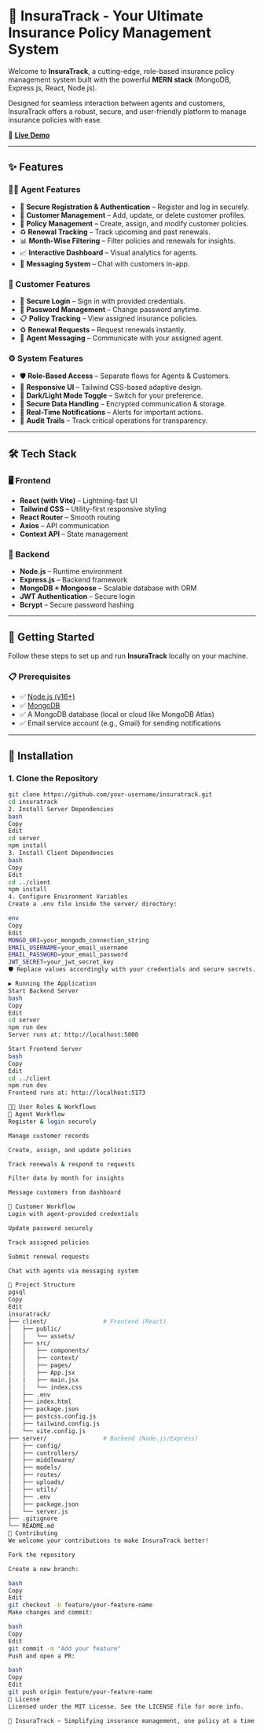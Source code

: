 # 🌟 InsuraTrack - Your Ultimate Insurance Policy Management System

Welcome to **InsuraTrack**, a cutting-edge, role-based insurance policy management system built with the powerful **MERN stack** (MongoDB, Express.js, React, Node.js).

Designed for seamless interaction between agents and customers, InsuraTrack offers a robust, secure, and user-friendly platform to manage insurance policies with ease.

🔗 **[Live Demo](https://insuratrack.onrender.com/)**

---

## ✨ Features

### 🧑‍💼 Agent Features

- 🔐 **Secure Registration & Authentication** – Register and log in securely.
- 👥 **Customer Management** – Add, update, or delete customer profiles.
- 📄 **Policy Management** – Create, assign, and modify customer policies.
- ♻️ **Renewal Tracking** – Track upcoming and past renewals.
- 📊 **Month-Wise Filtering** – Filter policies and renewals for insights.
- 📈 **Interactive Dashboard** – Visual analytics for agents.
- 💬 **Messaging System** – Chat with customers in-app.

### 👤 Customer Features

- 🔐 **Secure Login** – Sign in with provided credentials.
- 🔑 **Password Management** – Change password anytime.
- 📋 **Policy Tracking** – View assigned insurance policies.
- ♻️ **Renewal Requests** – Request renewals instantly.
- 💬 **Agent Messaging** – Communicate with your assigned agent.

### ⚙️ System Features

- 🛡️ **Role-Based Access** – Separate flows for Agents & Customers.
- 📱 **Responsive UI** – Tailwind CSS-based adaptive design.
- 🌙 **Dark/Light Mode Toggle** – Switch for your preference.
- 🔐 **Secure Data Handling** – Encrypted communication & storage.
- 🔔 **Real-Time Notifications** – Alerts for important actions.
- 📜 **Audit Trails** – Track critical operations for transparency.

---

## 🛠️ Tech Stack

### 🖥️ Frontend

- **React (with Vite)** – Lightning-fast UI
- **Tailwind CSS** – Utility-first responsive styling
- **React Router** – Smooth routing
- **Axios** – API communication
- **Context API** – State management

### 🔧 Backend

- **Node.js** – Runtime environment
- **Express.js** – Backend framework
- **MongoDB + Mongoose** – Scalable database with ORM
- **JWT Authentication** – Secure login
- **Bcrypt** – Secure password hashing

---

## 🚀 Getting Started

Follow these steps to set up and run **InsuraTrack** locally on your machine.

### 📋 Prerequisites

- ✅ [Node.js (v16+)](https://nodejs.org/)
- ✅ [MongoDB](https://www.mongodb.com/try/download/community)
- ✅ A MongoDB database (local or cloud like MongoDB Atlas)
- ✅ Email service account (e.g., Gmail) for sending notifications

---

## 🧩 Installation

### 1. Clone the Repository

```bash
git clone https://github.com/your-username/insuratrack.git
cd insuratrack
2. Install Server Dependencies
bash
Copy
Edit
cd server
npm install
3. Install Client Dependencies
bash
Copy
Edit
cd ../client
npm install
4. Configure Environment Variables
Create a .env file inside the server/ directory:

env
Copy
Edit
MONGO_URI=your_mongodb_connection_string
EMAIL_USERNAME=your_email_username
EMAIL_PASSWORD=your_email_password
JWT_SECRET=your_jwt_secret_key
🛡️ Replace values accordingly with your credentials and secure secrets.

▶️ Running the Application
Start Backend Server
bash
Copy
Edit
cd server
npm run dev
Server runs at: http://localhost:5000

Start Frontend Server
bash
Copy
Edit
cd ../client
npm run dev
Frontend runs at: http://localhost:5173

🧑‍💼 User Roles & Workflows
🔹 Agent Workflow
Register & login securely

Manage customer records

Create, assign, and update policies

Track renewals & respond to requests

Filter data by month for insights

Message customers from dashboard

🔸 Customer Workflow
Login with agent-provided credentials

Update password securely

Track assigned policies

Submit renewal requests

Chat with agents via messaging system

📂 Project Structure
pgsql
Copy
Edit
insuratrack/
├── client/                # Frontend (React)
│   ├── public/
│   │   └── assets/
│   ├── src/
│   │   ├── components/
│   │   ├── context/
│   │   ├── pages/
│   │   ├── App.jsx
│   │   ├── main.jsx
│   │   └── index.css
│   ├── .env
│   ├── index.html
│   ├── package.json
│   ├── postcss.config.js
│   ├── tailwind.config.js
│   └── vite.config.js
├── server/                # Backend (Node.js/Express)
│   ├── config/
│   ├── controllers/
│   ├── middleware/
│   ├── models/
│   ├── routes/
│   ├── uploads/
│   ├── utils/
│   ├── .env
│   ├── package.json
│   └── server.js
├── .gitignore
└── README.md
🤝 Contributing
We welcome your contributions to make InsuraTrack better!

Fork the repository

Create a new branch:

bash
Copy
Edit
git checkout -b feature/your-feature-name
Make changes and commit:

bash
Copy
Edit
git commit -m "Add your feature"
Push and open a PR:

bash
Copy
Edit
git push origin feature/your-feature-name
📜 License
Licensed under the MIT License. See the LICENSE file for more info.

🌟 InsuraTrack – Simplifying insurance management, one policy at a time! 🌟